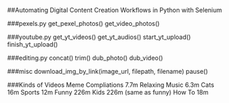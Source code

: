 ##Automating Digital Content Creation Workflows in Python with Selenium

###pexels.py
    get_pexel_photos()
    get_video_photos()

###youtube.py
    get_yt_videos()
    get_yt_audios()
    start_yt_upload()
    finish_yt_upload()

###editing.py
    concat()
    trim()
    dub_photo()
    dub_video()

###misc
    download_img_by_link(image_url, filepath, filename)
    pause()

###Kinds of Videos
    Meme Compliations   7.7m
    Relaxing Music      6.3m
    Cats                16m
    Sports              12m
    Funny               226m
    Kids                226m (same as funny)
    How To              18m


